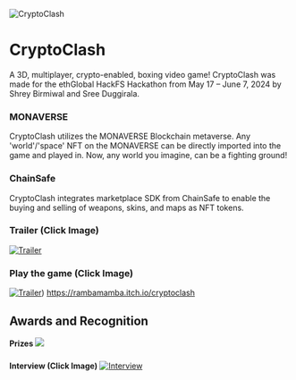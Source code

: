 
![CryptoClash](https://github.com/user-attachments/assets/330655b9-8696-4fb4-a0e3-b47737db0780)


# CryptoClash

A 3D, multiplayer, crypto-enabled, boxing video game!
CryptoClash was made for the ethGlobal HackFS Hackathon from May 17 – June 7, 2024 by Shrey Birmiwal and Sree Duggirala.

### MONAVERSE
CryptoClash utilizes the MONAVERSE Blockchain metaverse. Any 'world'/'space' NFT on the MONAVERSE can be directly imported into the game and played in. Now, any world you imagine, can be a fighting ground!

### ChainSafe
CryptoClash integrates marketplace SDK from ChainSafe to enable the buying and selling of weapons, skins, and maps as NFT tokens.

### Trailer (Click Image)
[![Trailer](https://github.com/user-attachments/assets/ad2c2215-906a-4307-a8b8-522505600775)]([https://www.youtube.com/watch?v=rTQhJHbDaWM](https://www.youtube.com/watch?v=PpnPVjxfugs))


### Play the game (Click Image)
[![Trailer](https://github.com/user-attachments/assets/8f3ee8ac-96f5-43bc-90f2-7e11ac61351b)](https://rambamamba.itch.io/cryptoclash))
https://rambamamba.itch.io/cryptoclash


## Awards and Recognition
**Prizes**
<img src="https://github.com/user-attachments/assets/66528f1e-9efd-4854-bc76-0c0fa4de0360">
### 
**Interview (Click Image)**
[![Interview](https://github.com/user-attachments/assets/a11aa68f-ac31-4f07-9827-96992a200d13)](https://www.youtube.com/watch?v=rTQhJHbDaWM)
